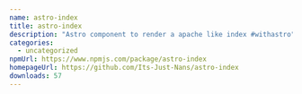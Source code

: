 ```yaml
---
name: astro-index
title: astro-index
description: "Astro component to render a apache like index #withastro"
categories:
  - uncategorized
npmUrl: https://www.npmjs.com/package/astro-index
homepageUrl: https://github.com/Its-Just-Nans/astro-index
downloads: 57
---
```

